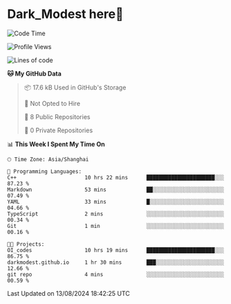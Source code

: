 # Dark_Modest here👋
<!--
<img align="left" src="https://github-readme-stats.vercel.app/api/top-langs/?username=DarkModest" height=255>
<img align="left" src="https://github-readme-stats.vercel.app/api?username=DarkModest&include_all_commits=true&count_private-true&custom_title=Dark_Modest'%20GitHub%20Stats&line_height=30&show_icons=true&hide_border=false&bg_color=ffffff&title_color=000000&icon_color=000000&text_color=463467"><br>
-->
<!--START_SECTION:waka-->
![Code Time](http://img.shields.io/badge/Code%20Time-122%20hrs%2038%20mins-blue)

![Profile Views](http://img.shields.io/badge/Profile%20Views-1-blue)

![Lines of code](https://img.shields.io/badge/From%20Hello%20World%20I%27ve%20Written-29.6%20thousand%20lines%20of%20code-blue)

**🐱 My GitHub Data** 

> 📦 17.6 kB Used in GitHub's Storage 
 > 
> 🚫 Not Opted to Hire
 > 
> 📜 8 Public Repositories 
 > 
> 🔑 0 Private Repositories 
 > 
📊 **This Week I Spent My Time On** 

```text
🕑︎ Time Zone: Asia/Shanghai

💬 Programming Languages: 
C++                      10 hrs 22 mins      ██████████████████████░░░   87.23 % 
Markdown                 53 mins             ██░░░░░░░░░░░░░░░░░░░░░░░   07.49 % 
YAML                     33 mins             █░░░░░░░░░░░░░░░░░░░░░░░░   04.66 % 
TypeScript               2 mins              ░░░░░░░░░░░░░░░░░░░░░░░░░   00.34 % 
Git                      1 min               ░░░░░░░░░░░░░░░░░░░░░░░░░   00.16 % 

🐱‍💻 Projects: 
OI_codes                 10 hrs 19 mins      ██████████████████████░░░   86.75 % 
darkmodest.github.io     1 hr 30 mins        ███░░░░░░░░░░░░░░░░░░░░░░   12.66 % 
git repo                 4 mins              ░░░░░░░░░░░░░░░░░░░░░░░░░   00.59 % 
```


 Last Updated on 13/08/2024 18:42:25 UTC
<!--END_SECTION:waka-->
